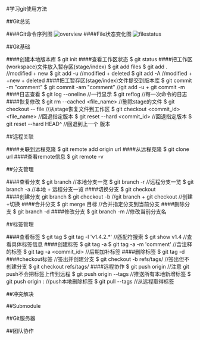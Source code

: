 #学习git使用方法

##Git总览

####Git命令序列图
![overview](http://assets.osteele.com/images/2008/git-transport.png)
####File状态变化图
![filestatus](https://git-scm.com/figures/18333fig0201-tn.png)


##Git基础

####创建本地版本库
	$ git init
####查看工作区状态
    $ git status
####把工作区(workspace)文件放入暂存区(stage/index)
    $ git add files 
    $ git add .         //modified + new
    $ git add -u        //modified + deleted
    $ git add -A        //modified + +new + deleted
####把工暂存区(stage/index)文件提交到版本库
    $ git commit -m "comment"
    $ git commit -am "comment" //git add -u + git commit -m
####日志查看
    $ git log --oneline     //一行显示
    $ git reflog            //每一次命令的日志
####恢复修改
    $ git rm --cached <file_name>           //删除stage的文件
    $ git checkout -- file                  //从stage恢复文件到工作区
    $ git checkout <commit_id> <file_name>  //回退指定版本
    $ git reset --hard <commit_id>          //回退指定版本
    $ git reset --hard HEAD^                //回退到上一个 版本


##远程关联

####关联到远程克隆
    $ git remote add origin url
####从远程克隆
    $ git clone url
####查看remote信息
    $ git remote -v


##分支管理

####查看分支
    $ git branch        //本地分支一览
    $ git branch -r     //远程分支一览
    $ git branch -a     //本地 + 远程分支一览
####切换分支
    $ git checkout <branch>    
####创建分支
    git branch <branch>
    $ git checkout -b <branch>   //git branch <branch> + git checkout <branch> //创建+切换
####合并分支
    $ git merge 目标<branch>     //合并指定分支到当前分支
####删除分支
    $ git branch -d <branch>
####修改分支
    $ git branch -m <branch>     //修改当前分支名


##标签管理

####查看标签
    $ git tag
    $ git tag -l 'v1.4.2.*'                 //匹配符搜索
    $ git show v1.4                         //查看具体标签信息
####创建标签
    $ git tag -a <tagname>
    $ git tag -a <tagname> -m 'comment'     //含注释的标签
    $ git tag -a <tagname> <commit_id>      //后期加补标签
####删除标签
    $ git tag -d <tag>
####checkout标签
    //签出并创建分支
    $ git checkout -b <branch> refs/tags/<tagname>
    //签出但不创建分支
    $ git checkout refs/tags/<tagname>
####远程协作
    $ git push origin <tagname>        //注意 git push不会把标签上传到远程
    $ git push origin --tags           //推送所有本地新增标签
    $ git push origin :<tagname>       //push本地删除标签
    $ git pull --tags                  //从远程取得标签


##冲突解决


##Submodule


##Git服务器


##团队协作